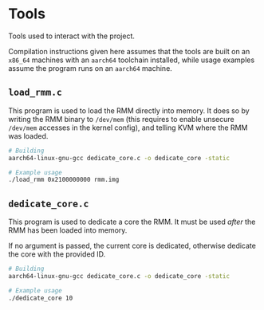 # Tools

Tools used to interact with the project.

Compilation instructions given here assumes that the tools are built on an
`x86_64` machines with an `aarch64` toolchain installed, while usage examples
assume the program runs on an `aarch64` machine.

## `load_rmm.c`

This program is used to load the RMM directly into memory. It does so by
writing the RMM binary to `/dev/mem` (this requires to enable unsecure
`/dev/mem` accesses in the kernel config), and telling KVM where the RMM was
loaded.

```sh
# Building
aarch64-linux-gnu-gcc dedicate_core.c -o dedicate_core -static

# Example usage
./load_rmm 0x2100000000 rmm.img
```

## `dedicate_core.c`

This program is used to dedicate a core the RMM. It must be used _after_ the RMM
has been loaded into memory.

If no argument is passed, the current core is dedicated, otherwise dedicate the
core with the provided ID.

```sh
# Building
aarch64-linux-gnu-gcc dedicate_core.c -o dedicate_core -static

# Example usage
./dedicate_core 10
```
